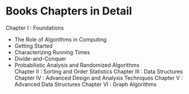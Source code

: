 # Books Chapters in Detail

Chapter I : Foundations
- The Role of Algorithms in Computing
- Getting Started
- Characterizing Running Times
- Divide-and-Conquer
- Probabilistic Analysis and Randomized Algorithms   
Chapter II : Sorting and Order Statistics
Chapter III : Data Structures
Chapter IV : Advanced Design and Analysis Techniques
Chapter V : Advanced Data Structures
Chapter VI : Graph Algorithms

